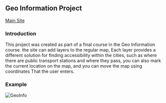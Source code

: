 ## Geo Information Project
[Main Site](https://guyhassan.github.io/GeoFinal.github.io/)
### Introduction
This project was created as part of a final course in the Geo Information course. 
the site can add layers to the regular map, Each layer provides a different solution for finding accessibility within the cities, such as where there are public transport stations and where they pass, you can also mark the current location on the map, and you can move the map using coordinates That the user enters.

### Example
![GeoInfo](https://user-images.githubusercontent.com/33221427/61332570-3e13f200-a82d-11e9-938c-d1ce6e0ae907.gif)

